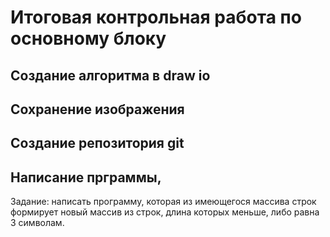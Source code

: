 # Итоговая контрольная работа по основному блоку
## Создание алгоритма в draw io
## Сохранение изображения 
## Создание репозитория git
## Написание прграммы,
Задание: написать программу, которая из имеющегося массива строк формирует новый массив из строк, длина которых меньше, либо равна 3 символам. 